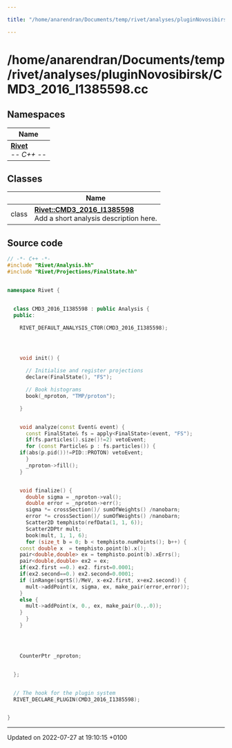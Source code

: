 ```yaml
---

title: "/home/anarendran/Documents/temp/rivet/analyses/pluginNovosibirsk/CMD3_2016_I1385598.cc"

---
```


# /home/anarendran/Documents/temp/rivet/analyses/pluginNovosibirsk/CMD3_2016_I1385598.cc



## Namespaces

| Name           |
| -------------- |
| **[Rivet](http://example.org/namespaces/namespacerivet/)** <br>-*- C++ -*-  |

## Classes

|                | Name           |
| -------------- | -------------- |
| class | **[Rivet::CMD3_2016_I1385598](http://example.org/classes/classrivet_1_1cmd3__2016__i1385598/)** <br>Add a short analysis description here.  |




## Source code

```cpp
// -*- C++ -*-
#include "Rivet/Analysis.hh"
#include "Rivet/Projections/FinalState.hh"


namespace Rivet {


  class CMD3_2016_I1385598 : public Analysis {
  public:

    RIVET_DEFAULT_ANALYSIS_CTOR(CMD3_2016_I1385598);




    void init() {

      // Initialise and register projections
      declare(FinalState(), "FS");

      // Book histograms
      book(_nproton, "TMP/proton");

    }


    void analyze(const Event& event) {
      const FinalState& fs = apply<FinalState>(event, "FS");
      if(fs.particles().size()!=2) vetoEvent;
      for (const Particle& p : fs.particles()) {
    if(abs(p.pid())!=PID::PROTON) vetoEvent;
      }
      _nproton->fill();
    }


    void finalize() {
      double sigma = _nproton->val();
      double error = _nproton->err();
      sigma *= crossSection()/ sumOfWeights() /nanobarn;
      error *= crossSection()/ sumOfWeights() /nanobarn; 
      Scatter2D temphisto(refData(1, 1, 6));
      Scatter2DPtr mult;
      book(mult, 1, 1, 6);
      for (size_t b = 0; b < temphisto.numPoints(); b++) {
    const double x  = temphisto.point(b).x();
    pair<double,double> ex = temphisto.point(b).xErrs();
    pair<double,double> ex2 = ex;
    if(ex2.first ==0.) ex2. first=0.0001;
    if(ex2.second==0.) ex2.second=0.0001;
    if (inRange(sqrtS()/MeV, x-ex2.first, x+ex2.second)) {
      mult->addPoint(x, sigma, ex, make_pair(error,error));
    }
    else {
      mult->addPoint(x, 0., ex, make_pair(0.,.0));
    }
      }
    }




    CounterPtr _nproton;


  };


  // The hook for the plugin system
  RIVET_DECLARE_PLUGIN(CMD3_2016_I1385598);


}
```


-------------------------------

Updated on 2022-07-27 at 19:10:15 +0100
